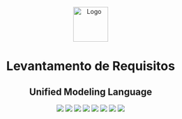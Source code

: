 <!-- PROJECT LOGO -->
<br />
<div align="center">
  <a href="https://github.com/MatheusLPolidoro/ETEC/tree/main/Analise-Projetos-Sistemas">
    <img src="https://user-images.githubusercontent.com/89528428/144239332-7f4f5741-b0de-4e87-abc5-e558c00f9196.png" alt="Logo" width="80" height="80">
  </a>

  <h1 align="center">Levantamento de Requisitos</h1>
  <h2>Unified Modeling Language</h2>
  <div>
  <img src="UML/images-diagrama/Main.png" />
  <img src="UML/images-diagrama/UseCaseDiagram.png" />
  <img src="UML/images-diagrama/AbrirContaCliente-sequencia.png" />
  <img src="UML/images-diagrama/FazerLogin-sequencia.png" />
  <img src="UML/images-diagrama/ConsultarProduto-sequencia.png" />
  <img src="UML/images-diagrama/AbrirContaCliente-atividade.png" />
  <img src="UML/images-diagrama/FazerLogin-atividade.png" />
  <img src="UML/images-diagrama/ConsultarProduto-atividade.png" />
  </div>

</div>